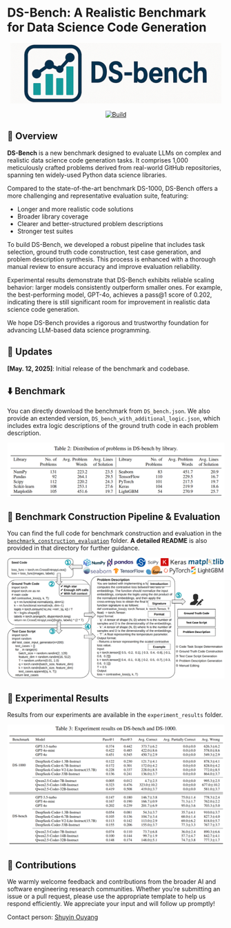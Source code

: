 # DS-Bench: A Realistic Benchmark for Data Science Code Generation

<p align="center">
  <img src="fig/logo.png" style="height: 10em"/>
</p>

<p align="center">
    <a href="https://www.python.org/">
        <img alt="Build" src="https://img.shields.io/badge/Python-3.8+-1f425f.svg?color=purple">
    </a>
</p>

##  👋 Overview
**DS-Bench** is a new benchmark designed to evaluate LLMs on complex and realistic data science code generation tasks. 
It comprises 1,000 meticulously crafted problems derived from real-world GitHub repositories, spanning ten widely-used Python data science libraries.

Compared to the state-of-the-art benchmark DS-1000, DS-Bench offers a more challenging and representative evaluation suite, featuring:
- Longer and more realistic code solutions
- Broader library coverage
- Clearer and better-structured problem descriptions
- Stronger test suites

To build DS-Bench, we developed a robust pipeline that includes task selection, ground truth code construction, test case generation, and problem description synthesis. This process is enhanced with a thorough manual review to ensure accuracy and improve evaluation reliability.

Experimental results demonstrate that DS-Bench exhibits reliable scaling behavior: larger models consistently outperform smaller ones. For example, the best-performing model, GPT-4o, achieves a pass@1 score of 0.202, indicating there is still significant room for improvement in realistic data science code generation.

We hope DS-Bench provides a rigorous and trustworthy foundation for advancing LLM-based data science programming.

## 📰 Updates
**[May. 12, 2025]**: Initial release of the benchmark and codebase.

## ⬇️ Benchmark

You can directly download the benchmark from `DS_bench.json`.
We also provide an extended version, `DS_bench_with_additional_logic.json`, which includes extra logic descriptions of the ground truth code in each problem description.

<p align="center">
  <img src="fig/distribution.png">
</p>

## 🚀 Benchmark Construction Pipeline & Evaluation


You can find the full code for benchmark construction and evaluation in the [`benchmark_construction_evaluation`](https://github.com/ShuyinOuyang/DS_bench/tree/main/benchmark_construction_evaluation) folder.
**A detailed README** is also provided in that directory for further guidance.

<p align="center">
  <img src="fig/overview.png">
</p>

## 📍 Experimental Results

Results from our experiments are available in the  `experiment_results` folder.

<p align="center">
  <img src="fig/experiment_result.png">
</p>

## 💫 Contributions

We warmly welcome feedback and contributions from the broader AI and software engineering research communities.
Whether you're submitting an issue or a pull request, please use the appropriate template to help us respond efficiently.
We appreciate your input and will follow up promptly!

Contact person: [Shuyin Ouyang](https://sites.google.com/view/shuyinouyang)
